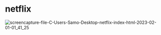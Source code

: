 # netflix
![screencapture-file-C-Users-Samo-Desktop-netflix-index-html-2023-02-01-01_41_25](https://user-images.githubusercontent.com/121224893/215916891-a3a72916-5a50-4ca8-94a2-fffa04dec9f0.png)
